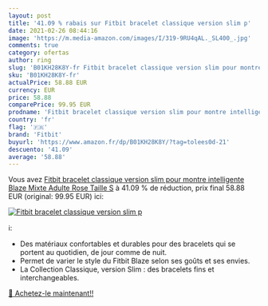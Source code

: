 ```yaml
---
layout: post
title: '41.09 % rabais sur Fitbit bracelet classique version slim p'
date: 2021-02-26 08:44:16
image: 'https://m.media-amazon.com/images/I/319-9RU4qAL._SL400_.jpg'
comments: true
category: ofertas
author: ring
slug: 'B01KH28K8Y-fr Fitbit bracelet classique version slim pour montre...'
sku: 'B01KH28K8Y-fr'
actualPrice: 58.88 EUR
currency: EUR
price: 58.88
comparePrice: 99.95 EUR
prodname: 'Fitbit bracelet classique version slim pour montre intelligente Blaze  Mixte Adulte  Rose  Taille S'
country: 'fr'
flag: '🇫🇷'
brand: 'Fitbit'
buyurl: 'https://www.amazon.fr/dp/B01KH28K8Y/?tag=tolees0d-21'
descuento: '41.09'
average: '58.88'
---
```


Vous avez [Fitbit bracelet classique version slim pour montre intelligente Blaze  Mixte Adulte  Rose  Taille S](https://www.amazon.fr/dp/B01KH28K8Y/?tag=tolees0d-21)  à  41.09 % de réduction, prix final  58.88 EUR (original: 99.95 EUR) ici:

[![Fitbit bracelet classique version slim p](https://m.media-amazon.com/images/I/319-9RU4qAL._SL400_.jpg)](https://www.amazon.fr/dp/B01KH28K8Y/?tag=tolees0d-21)

ℹ️:

- Des matériaux confortables et durables pour des bracelets qui se portent au quotidien, de jour comme de nuit.
- Permet de varier le style du Fitbit Blaze selon ses goûts et ses envies.
- La Collection Classique, version Slim : des bracelets fins et interchangeables.

[🛒 Achetez-le maintenant!!](https://www.amazon.fr/dp/B01KH28K8Y/?tag=tolees0d-21)
